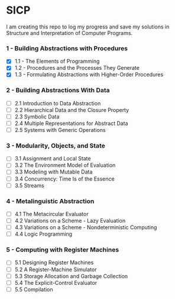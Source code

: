 # SICP
I am creating this repo to log my progress and save my solutions in Structure and Interpretation of Computer Programs.

### 1 - Building Abstractions with Procedures   
- [x] 1.1 - The Elements of Programming  
- [x] 1.2 - Procedures and the Processes They Generate   
- [x] 1.3 - Formulating Abstractions with Higher-Order Procedures
### 2 - Building Abstractions With Data
- [ ] 2.1 Introduction to Data Abstraction
- [ ] 2.2 Hierarchical Data and the Closure Property
- [ ] 2.3 Symbolic Data
- [ ] 2.4 Multiple Representations for Abstract Data
- [ ] 2.5 Systems with Generic Operations
### 3 - Modularity, Objects, and State
- [ ] 3.1 Assignment and Local State
- [ ] 3.2 The Environment Model of Evaluation
- [ ] 3.3 Modeling with Mutable Data
- [ ] 3.4 Concurrency: Time Is of the Essence
- [ ] 3.5 Streams
### 4 - Metalinguistic Abstraction
- [ ] 4.1 The Metacircular Evaluator
- [ ] 4.2 Variations on a Scheme - Lazy Evaluation
- [ ] 4.3 Variations on a Scheme - Nondeterministic Computing
- [ ] 4.4 Logic Programming
### 5 - Computing with Register Machines 
- [ ] 5.1 Designing Register Machines
- [ ] 5.2 A Register-Machine Simulator
- [ ] 5.3 Storage Allocation and Garbage Collection
- [ ] 5.4 The Explicit-Control Evaluator
- [ ] 5.5 Compilation
